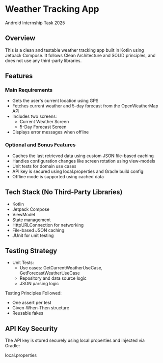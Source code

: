# Weather Tracking App  
Android Internship Task 2025

## Overview
This is a clean and testable weather tracking app built in Kotlin using Jetpack Compose. It follows Clean Architecture and SOLID principles, and does not use any third-party libraries.

## Features

### Main Requirements
- Gets the user's current location using GPS
- Fetches current weather and 5-day forecast from the OpenWeatherMap API
- Includes two screens:
  - Current Weather Screen
  - 5-Day Forecast Screen
- Displays error messages when offline

### Optional and Bonus Features
- Caches the last retrieved data using custom JSON file-based caching
- Handles configuration changes like screen rotation using view-models
- Unit tests for domain use cases
- API key is secured using local.properties and Gradle build config
- Offline mode is supported using cached data

## Tech Stack (No Third-Party Libraries)
- Kotlin
- Jetpack Compose
- ViewModel
- State management
- HttpURLConnection for networking
- File-based JSON caching
- JUnit for unit testing

## Testing Strategy

- Unit Tests:
  - Use cases: GetCurrentWeatherUseCase, GetForecastWeatherUseCase
  - Repository and data source logic
  - JSON parsing logic

Testing Principles Followed:
- One assert per test
- Given-When-Then structure
- Reusable fakes

## API Key Security

The API key is stored securely using local.properties and injected via Gradle:

local.properties
